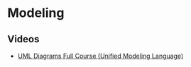 # Modeling

## Videos
- [UML Diagrams Full Course (Unified Modeling Language)](https://www.youtube.com/watch?v=WnMQ8HlmeXc)